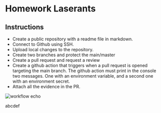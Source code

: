 # Homework Laserants

## Instructions

- Create a public repository with a readme file in markdown.
- Connect to Github using SSH.
- Upload local changes to the repository.
- Create two branches and protect the main/master
- Create a pull request and request a review
- Create a github action that triggers when a pull request is opened targeting the main branch. The github action must print in the console two messages. One with an environment variable, and a second one with an environment secret.
- Attach all the evidence in the PR.


![workflow echo](https://github.com/user-attachments/assets/e9b5d3c2-9196-4cc9-9a46-d969a2a445e7)

abcdef
